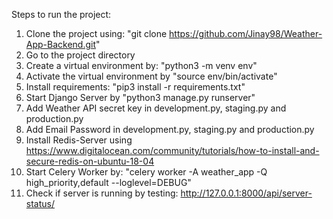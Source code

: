 Steps to run the project:
1. Clone the project using: "git clone https://github.com/Jinay98/Weather-App-Backend.git"
2. Go to the project directory
3. Create a virtual environment by: "python3 -m venv env"
4. Activate the virtual environment by "source env/bin/activate"
5. Install requirements: "pip3 install -r requirements.txt"
6. Start Django Server by "python3 manage.py runserver"
7. Add Weather API secret key in development.py, staging.py and production.py
8. Add Email Password in development.py, staging.py and production.py
9. Install Redis-Server using https://www.digitalocean.com/community/tutorials/how-to-install-and-secure-redis-on-ubuntu-18-04
10. Start Celery Worker by: "celery worker -A weather_app -Q high_priority,default --loglevel=DEBUG"
11. Check if server is running by testing: http://127.0.0.1:8000/api/server-status/
   